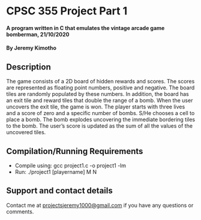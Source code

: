 # CPSC 355 Project Part 1
#### A program written in C that emulates the vintage arcade game bomberman, 21/10/2020
#### By **Jeremy Kimotho**
## Description
The game consists of a 2D board of hidden rewards and scores. The scores are represented as floating point numbers, positive and negative. The board tiles are randomly populated by these numbers. In addition, the board has an exit tile and reward tiles that double the range of a bomb. When the user uncovers the exit tile, the game is won. The player starts with three lives and a score of zero and a specific number of bombs. S/He chooses a cell to place a bomb. The bomb explodes uncovering the immediate bordering tiles to the bomb. The user’s score is updated as the sum of all the values of the uncovered tiles. 
## Compilation/Running Requirements
* Compile using: gcc project1.c -o project1 -lm
* Run: ./project1 [playername] M N 
## Support and contact details
Contact me at projectsjeremy1000@gmail.com if you have any questions or comments.




